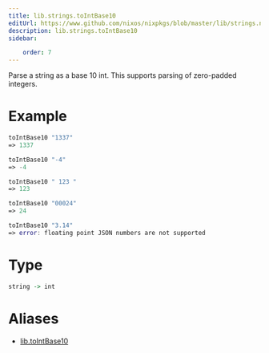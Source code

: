 ```yaml
---
title: lib.strings.toIntBase10
editUrl: https://www.github.com/nixos/nixpkgs/blob/master/lib/strings.nix#L1402C17
description: lib.strings.toIntBase10
sidebar:

    order: 7
---
```


Parse a string as a base 10 int. This supports parsing of zero-padded integers.

# Example

```nix
toIntBase10 "1337"
=> 1337

toIntBase10 "-4"
=> -4

toIntBase10 " 123 "
=> 123

toIntBase10 "00024"
=> 24

toIntBase10 "3.14"
=> error: floating point JSON numbers are not supported
```

# Type

```haskell
string -> int
```


# Aliases

- [lib.toIntBase10](/nix-doc-comments/reference/lib/lib-toIntBase10)



